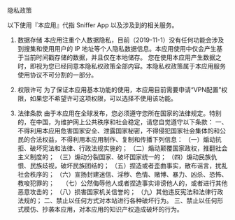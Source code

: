 隐私政策

以下使用『本应用』代指 Sniffer App 以及涉及到的相关服务。

1. 数据存储
本应用注重个人数据隐私，目前（2019-11-1）没有任何功能会涉及到搜集和使用用户的 IP 地址等个人隐私数据信息。本应用使用中仅会产生基于当前时间戳存储的数据，并且仅在本地储存。
您在使用本应用产生数据之时，即视为您已经同意本隐私权政策全部内容。本隐私权政策属于本应用服务使用协议不可分割的一部分。

2. 权限许可
为了保证本应用基本功能的使用，本应用目前需要申请“VPN配置”权限，如果您不希望许可这项权限，可以选择不使用该功能。

3. 法律条款
由于本应用在全球发布，您必须遵守您所在国家的法律规定。特别的，在中国，为维护网上公共秩序和社会稳定，请您自觉遵守以下条款：
一、不得利用本应用危害国家安全、泄露国家秘密，不得侵犯国家社会集体的和公民的合法权益，不得利用本应用制作、复制和传播下列信息：
（一）煽动抗拒、破坏宪法和法律、行政法规实施的；
（二）煽动颠覆国家政权，推翻社会主义制度的；
（三）煽动分裂国家、破坏国家统一的；
（四）煽动民族仇恨、民族歧视，破坏民族团结的；
（五）捏造或者歪曲事实，散布谣言，扰乱社会秩序的；
（六）宣扬封建迷信、淫秽、色情、赌博、暴力、凶杀、恐怖、教唆犯罪的；　
（七）公然侮辱他人或者捏造事实诽谤他人的，或者进行其他恶意攻击的；
（八）损害国家机关信誉的；
（九）其他违反宪法和法律行政法规的；
二、禁止以任何方式对本站进行各种破坏行为。
三、禁止以任何形式模仿、抄袭本应用，对本应用的知识产权造成破坏的行为。
